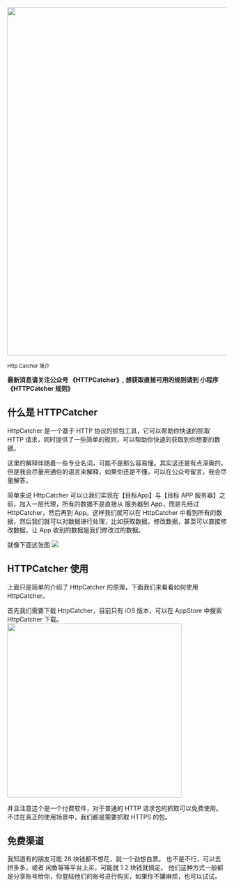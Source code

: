 <img src="https://http-catcher-1253616191.cos.ap-chengdu.myqcloud.com//http-catcher/202210212213445.png" width="800">

<small>Http Catcher 简介</small>

**最新消息请关注公众号 《HTTPCatcher》, 想获取直接可用的规则请到 小程序 《HTTPCatcher 规则》**

## 什么是 HTTPCatcher

HttpCatcher 是一个基于 HTTP 协议的抓包工具，它可以帮助你快速的抓取 HTTP 请求，同时提供了一些简单的规则，可以帮助你快速的获取到你想要的数据。

这里的解释伴随着一些专业名词，可能不是那么容易懂。其实这还是有点深奥的，但是我会尽量用通俗的语言来解释，如果你还是不懂，可以在公众号留言，我会尽量解答。

简单来说 HttpCatcher 可以让我们实现在【目标App】与【目标 APP 服务器】之前，加入一层代理，所有的数据不是直接从 服务器到 App，而是先经过 HttpCatcher，然后再到 App。这样我们就可以在
HttpCatcher 中看到所有的数据，然后我们就可以对数据进行处理，比如获取数据，修改数据，甚至可以直接修改数据，让 App 收到的数据是我们修改过的数据。

就像下面这张图
![](https://http-catcher-1253616191.cos.ap-chengdu.myqcloud.com//http-catcher/20221021124539.png)

## HTTPCatcher 使用

上面只是简单的介绍了 HttpCatcher 的原理，下面我们来看看如何使用 HttpCatcher。

首先我们需要下载 HttpCatcher，目前只有 iOS 版本，可以在 AppStore 中搜索 HttpCatcher 下载。
<img src="https://http-catcher-1253616191.cos.ap-chengdu.myqcloud.com//http-catcher/20221021125100.JPEG" width="400">

并且注意这个是一个付费软件，对于普通的 HTTP 请求包的抓取可以免费使用。
不过在真正的使用场景中，我们都是需要抓取 HTTPS 的包。

## 免费渠道
我知道有的朋友可能 28 块钱都不想花，就一个劲想白票。
也不是不行，可以去 拼多多，或者 闲鱼等等平台上买，可能就 1 2 块钱就搞定。
他们这种方式一般都是分享账号给你，你登陆他们的账号进行购买，如果你不嫌麻烦，也可以试试。
